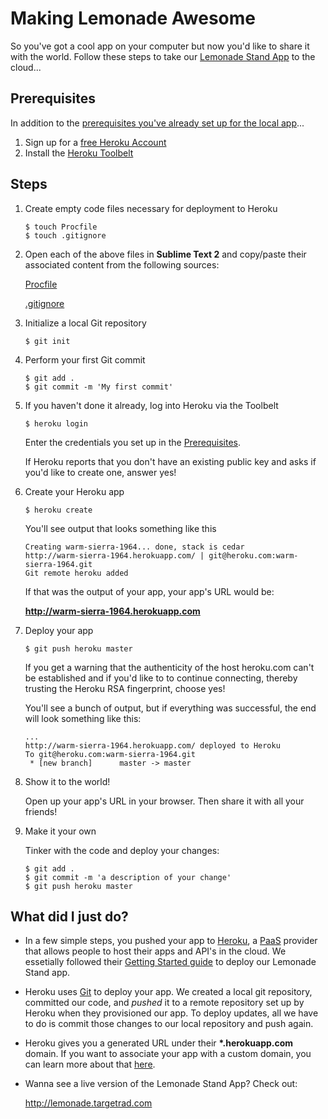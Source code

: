 # Making Lemonade Awesome

So you've got a cool app on your computer but now you'd like to share it with the world.  Follow these steps to take our [Lemonade Stand App](https://github.com/TargetRAD/lemonade-app) to the cloud...

## Prerequisites

In addition to the [prerequisites you've already set up for the local app](https://github.com/TargetRAD/lemonade-app#prerequisites)...

1. Sign up for a [free Heroku Account](https://id.heroku.com/signup/www-header)
1. Install the [Heroku Toolbelt](https://toolbelt.heroku.com/)

## Steps

1. Create empty code files necessary for deployment to Heroku

    ```
    $ touch Procfile
    $ touch .gitignore
    ```

1. Open each of the above files in **Sublime Text 2** and copy/paste their associated content from the following sources:

    [Procfile](/Procfile)
    
    [.gitignore](/.gitignore)

1. Initialize a local Git repository

    ```
    $ git init
    ```

1. Perform your first Git commit

    ```
    $ git add .
    $ git commit -m 'My first commit'
    ```

1. If you haven't done it already, log into Heroku via the Toolbelt

    ```
    $ heroku login
    ```
    
    Enter the credentials you set up in the [Prerequisites](#prerequisites).

    If Heroku reports that you don't have an existing public key and asks if you'd like to create one, answer yes!

1. Create your Heroku app

    ```
    $ heroku create
    ```
    
    You'll see output that looks something like this
    
    ```
    Creating warm-sierra-1964... done, stack is cedar
    http://warm-sierra-1964.herokuapp.com/ | git@heroku.com:warm-sierra-1964.git
    Git remote heroku added
    ```
    
    If that was the output of your app, your app's URL would be:
    
    **http://warm-sierra-1964.herokuapp.com**

1. Deploy your app

    ```
    $ git push heroku master
    ```
    
    If you get a warning that the authenticity of the host heroku.com can't be established and if you'd like to to continue connecting, thereby trusting the Heroku RSA fingerprint, choose yes!

    You'll see a bunch of output, but if everything was successful, the end will look something like this:
    
    ```
    ...
    http://warm-sierra-1964.herokuapp.com/ deployed to Heroku
    To git@heroku.com:warm-sierra-1964.git
     * [new branch]      master -> master
    ```

1. Show it to the world!

    Open up your app's URL in your browser.  Then share it with all your friends!

1. Make it your own

    Tinker with the code and deploy your changes:

    ```
    $ git add .
    $ git commit -m 'a description of your change'
    $ git push heroku master
    ```

## What did I just do?

* In a few simple steps, you pushed your app to [Heroku](http://heroku.com), a [PaaS](http://en.wikipedia.org/wiki/Platform_as_a_service) provider that allows people to host their apps and API's in the cloud.  We essetially followed their [Getting Started guide](https://devcenter.heroku.com/articles/quickstart) to deploy our Lemonade Stand app.

* Heroku uses [Git](http://git-scm.com/) to deploy your app.  We created a local git repository, committed our code, and *pushed* it to a remote repository set up by Heroku when they provisioned our app.  To deploy updates, all we have to do is commit those changes to our local repository and push again.

* Heroku gives you a generated URL under their __*.herokuapp.com__ domain.  If you want to associate your app with a custom domain, you can learn more about that [here](https://devcenter.heroku.com/articles/custom-domains).

* Wanna see a live version of the Lemonade Stand App?  Check out: 

    http://lemonade.targetrad.com
